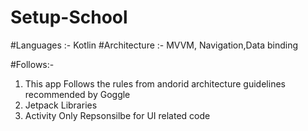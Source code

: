 # Setup-School

#Languages  :- Kotlin
#Architecture  :- MVVM, Navigation,Data binding 
 

#Follows:-
1. This app Follows the rules from andorid architecture guidelines recommended by Goggle
2. Jetpack Libraries
3. Activity Only Repsonsilbe for UI related code
